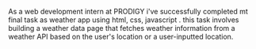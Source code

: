 As a web development intern at PRODIGY i've successfully completed mt final task as weather app using html, css, javascript . this task involves building a weather data page that fetches weather information from a weather API based on the user's location or a user-inputted location.
